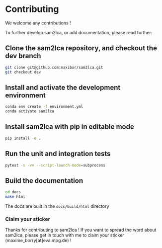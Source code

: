 # Contributing

We welcome any contributions !

To further develop sam2lca, or add documentation, please read further:

## Clone the sam2lca repository, and checkout the dev branch

```bash
git clone git@github.com:maxibor/sam2lca.git
git checkout dev
```

## Install and activate the development environment

```bash
conda env create -f environment.yml
conda activate sam2lca
```

## Install sam2lca with pip in editable mode

```bash
pip install -e .
```

## Run the unit and integration tests

```bash
pytest -s -vv --script-launch-mode=subprocess
```

## Build the documentation

```bash
cd docs
make html
```

The docs are built in the `docs/build/html` directory

### Claim your sticker

Thanks for contributing to sam2lca !
If you want to spread the word about sam2lca, please get in touch with me to claim your sticker (maxime_borry[at]eva.mpg.de) !
